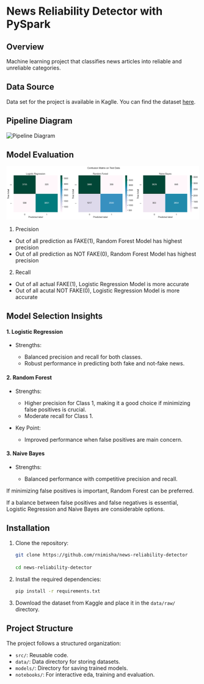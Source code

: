 # News Reliability Detector with PySpark

## Overview

Machine learning project that classifies news articles into reliable and unreliable categories.

## Data Source

Data set for the project is available in Kaglle. You can find the dataset [here](https://www.kaggle.com/c/fake-news/data).

## Pipeline Diagram

![Pipeline Diagram](https://raw.githubusercontent.com/rnimisha/news-reliability-detector/main/src/utils/img/flowchart.jpg?token=GHSAT0AAAAAACMRAOPFPTGUWP3QJQ4U52CMZNCOSOQ)

## Model Evaluation

![Confusion Matrix](https://raw.githubusercontent.com/rnimisha/news-reliability-detector/main/src/utils/img/confusionmatrix.png)

1. Precision

- Out of all prediction as FAKE(1), Random Forest Model has highest precision
- Out of all prediction as NOT FAKE(0), Random Forest Model has highest precision

2. Recall

- Out of all actual FAKE(1), Logistic Regression Model is more accurate
- Out of all acutal NOT FAKE(0), Logistic Regression Model is more accurate

## Model Selection Insights

#### 1. Logistic Regression

- Strengths:

  - Balanced precision and recall for both classes.
  - Robust performance in predicting both fake and not-fake news.

#### 2. Random Forest

- Strengths:
  - Higher precision for Class 1, making it a good choice if minimizing false positives is crucial.
  - Moderate recall for Class 1.
- Key Point:

  - Improved performance when false positives are main concern.

#### 3. Naive Bayes

- Strengths:

  - Balanced performance with competitive precision and recall.

If minimizing false positives is important, Random Forest can be preferred.

If a balance between false positives and false negatives is essential, Logistic Regression and Naive Bayes are considerable options.

## Installation

1. Clone the repository:

   ```bash
   git clone https://github.com/rnimisha/news-reliability-detector

   cd news-reliability-detector
   ```

2. Install the required dependencies:

   ```bash
   pip install -r requirements.txt
   ```

3. Download the dataset from Kaggle and place it in the `data/raw/` directory.

## Project Structure

The project follows a structured organization:

- `src/`: Reusable code.
- `data/`: Data directory for storing datasets.
- `models/`: Directory for saving trained models.
- `notebooks/`: For interactive eda, training and evaluation.
